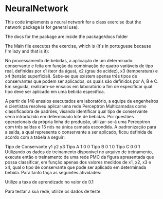 # NeuralNetwork

This code implements a neural network for a class exercise (but the network package is for general use).

The docs for the package are inside the package/docs folder

The Main file executes the exercise, which is (it's in portuguese because I'm lazy and that is it):



No processamento de bebidas, a aplicação de um determinado conservante e feita em função da combinação de quatro variáveis de tipo real, definidas por x1 (teor da água), x2 (grau de acidez), x3 (temperatura) e x4 (tensão superficial). Sabe-se que existem apenas três tipos de conservantes que podem ser aplicados, os quais são definidos por A, B e C. Em seguida, realizam-se ensaios em laboratório a fim de especificar qual tipo deve ser aplicado em uma bebida específica.

A partir de 148 ensaios executados em laboratório, a equipe de engenheiros e cientistas resolveu aplicar uma rede Perceptron Multicamadas como classificadora de padrões, visando identificar qual tipo de conservante seria introduzido em determinado lote de bebidas. Por questões operacionais da própria linha de produção, utilizar-se-á  uma Perceptron com três saídas e 15 nós na única camada escondida.
   A padronização para a saída, a qual representa o conservante a ser aplicado, ficou definida de acordo com a tabela a seguir:

Tipo de Conservante	y1	y2	y3
Tipo A	1	0	0
Tipo B	0	1	0
Tipo C	0	0	1
    Utilizando os dados de treinamento disponível no arquivo de treinamento, execute então o treinamento de uma rede PMC da figura apresentada que possa classificar, em função apenas dos valores medidos de x1, x2, x3 e x4, qual o tipo de conservante que pode ser aplicado em determinada bebida. Para tanto faça as seguintes atividades:

   Utilize a taxa de aprendizado no valor de 0.1

   Para testar a sua rede, utilize os dados de teste. 

